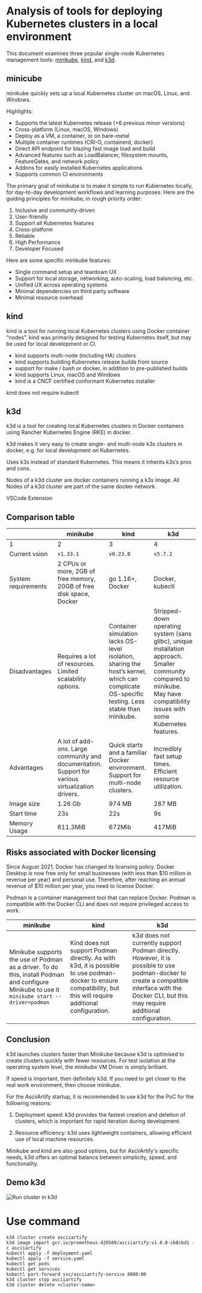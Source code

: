 # Analysis of tools for deploying Kubernetes clusters in a local environment

This document examines three popular single-node Kubernetes management tools: [minikube](https://minikube.sigs.k8s.io/docs/), [kind](https://kind.sigs.k8s.io/), and [k3d](https://k3d.io/v5.7.2/).

## minicube

minikube quickly sets up a local Kubernetes cluster on macOS, Linux, and Windows.

Highlights:

- Supports the latest Kubernetes release (+6 previous minor versions)
- Cross-platform (Linux, macOS, Windows)
- Deploy as a VM, a container, or on bare-metal
- Multiple container runtimes (CRI-O, containerd, docker)
- Direct API endpoint for blazing fast image load and build
- Advanced features such as LoadBalancer, filesystem mounts, FeatureGates, and network policy
- Addons for easily installed Kubernetes applications
- Supports common CI environments

The primary goal of minikube is to make it simple to run Kubernetes locally, for day-to-day development workflows and learning purposes. Here are the guiding principles for minikube, in rough priority order:

1. Inclusive and community-driven
2. User-friendly
3. Support all Kubernetes features
4. Cross-platform
5. Reliable
6. High Performance
7. Developer Focused

Here are some specific minikube features:

- Single command setup and teardown UX
- Support for local storage, networking, auto-scaling, load balancing, etc.
- Unified UX across operating systems
- Minimal dependencies on third party software
- Minimal resource overhead

## kind

kind is a tool for running local Kubernetes clusters using Docker container “nodes”.
kind was primarily designed for testing Kubernetes itself, but may be used for local development or CI.

- kind supports multi-node (including HA) clusters
- kind supports building Kubernetes release builds from source
- support for make / bash or docker, in addition to pre-published builds
- kind supports Linux, macOS and Windows
- kind is a CNCF certified conformant Kubernetes installer

kind does not require kubectl

## k3d

k3d is a tool for creating local Kubernetes clusters in Docker containers using Rancher Kubernetes Engine (RKE) in docker.

k3d makes it very easy to create single- and multi-node k3s clusters in docker, e.g. for local development on Kubernetes.

Uses k3s instead of standard Kubernetes. This means it inherits k3s’s pros and cons.

Nodes of a k3d cluster are docker containers running a k3s image.
All Nodes of a k3d cluster are part of the same docker network.

VSCode Extension

## Comparison table

|                     | minikube                                                                                         | kind                                                                                                                                           | k3d                                                                                                                                                                             |
| ------------------- | ------------------------------------------------------------------------------------------------ | ---------------------------------------------------------------------------------------------------------------------------------------------- | ------------------------------------------------------------------------------------------------------------------------------------------------------------------------------- |
| 1                   | 2                                                                                                | 3                                                                                                                                              | 4                                                                                                                                                                               |
| Current vsion       | `v1.33.1`                                                                                        | `v0.23.0`                                                                                                                                      | `v5.7.2`                                                                                                                                                                        |
| System requirements | 2 CPUs or more, 2GB of free memory, 20GB of free disk space, Docker                              | go 1.16+, Docker                                                                                                                               | Docker, kubectl                                                                                                                                                                 |
| Disadvantages       | Requires a lot of resources. Limited scalability options.                                        | Container simulation lacks OS-level isolation, sharing the host’s kernel, which can complicate OS-specific testing. Less stable than minikube. | Stripped-down operating system (sans glibc), unique installation approach. Smaller community compared to minikube. May have compatibility issues with some Kubernetes features. |
| Advantages          | A lot of add-ons. Large community and documentation. Support for various virtualization drivers. | Quick starts and a familiar Docker environment. Support for multi-node clusters.                                                               | Incredibly fast setup times. Efficient resource utilization.                                                                                                                    |
| Image size          | 1.26 Gb                                                                                          | 974 MB                                                                                                                                         | 287 MB                                                                                                                                                                          |
| Start time          | 23s                                                                                              | 22s                                                                                                                                            | 9s                                                                                                                                                                              |
| Memory Usage        | 611.3MiB                                                                                         | 672Mib                                                                                                                                         | 417MiB                                                                                                                                                                          |

## Risks associated with Docker licensing

Since August 2021, Docker has changed its licensing policy. Docker Desktop is now free only for small businesses (with less than $10 million in revenue per year) and personal use. Therefore, after reaching an annual revenue of $10 million per year, you need to license Docker.

Podman is a container management tool that can replace Docker. Podman is compatible with the Docker CLI and does not require privileged access to work.

| minikube                                                                                                                                      | kind                                                                                                                                                             | k3d                                                                                                                                                                                               |
| --------------------------------------------------------------------------------------------------------------------------------------------- | ---------------------------------------------------------------------------------------------------------------------------------------------------------------- | ------------------------------------------------------------------------------------------------------------------------------------------------------------------------------------------------- |
| Minikube supports the use of Podman as a driver. To do this, install Podman and configure Minikube to use it `minikube start --driver=podman` | Kind does not support Podman directly. As with k3d, it is possible to use podman-docker to ensure compatibility, but this will require additional configuration. | k3d does not currently support Podman directly. However, it is possible to use podman-docker to create a compatible interface with the Docker CLI, but this may require additional configuration. |

## Conclusion

k3d launches clusters faster than Minikube because k3d is optimised to create clusters quickly with fewer resources.
For test isolation at the operating system level, the minikube VM Driver is simply brilliant.

If speed is important, then definitely k3d. If you need to get closer to the real work environment, then choose minikube.

For the AsciiArtify startup, it is recommended to use k3d for the PoC for the following reasons:

1. Deployment speed: k3d provides the fastest creation and deletion of clusters, which is important for rapid iteration during development.

2. Resource efficiency: k3d uses lightweight containers, allowing efficient use of local machine resources.

Minikube and kind are also good options, but for AsciiArtify's specific needs, k3d offers an optimal balance between simplicity, speed, and functionality.

## Demo k3d

![Run cluster in k3d](./demo.gif)

# Use command

```
k3d cluster create asciiartify
k3d image import gcr.io/prometheus-429509/asciiartify:v1.0.0-cb8cbd1 -c asciiartify
kubectl apply -f deployment.yaml
kubectl apply -f service.yaml
kubectl get pods
kubectl get services
kubectl port-forward svc/asciiartify-service 8080:80
k3d cluster stop asciiartify
k3d cluster delete <cluster-name>
```
